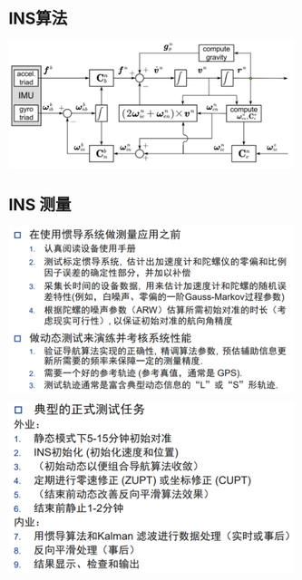 # INS算法

![典型算法框图](./img/1-4/1-4-1.png)

# INS 测量

![测量1](./img/1-4/1-4-2.png)

![测量2](./img/1-4/1-4-3.png)
